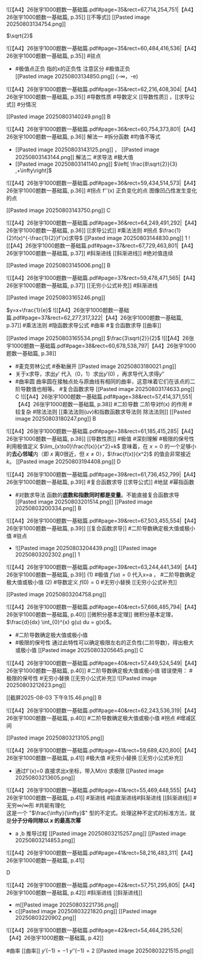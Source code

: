 ![[【A4】26张宇1000题数一基础篇.pdf#page=35&rect=67,714,254,751|【A4】26张宇1000题数一基础篇, p.35]]
[[不等式]]
[[Pasted image 20250803134754.png]]

$\sqrt{2}$

![[【A4】26张宇1000题数一基础篇.pdf#page=35&rect=60,484,416,536|【A4】26张宇1000题数一基础篇, p.35]]
#驻点
- #极值点正负 指的x的正负性 注意区分  #极值正负  
[[Pasted image 20250803134850.png]]
(-∞，-e)

![[【A4】26张宇1000题数一基础篇.pdf#page=35&rect=62,216,408,304|【A4】26张宇1000题数一基础篇, p.35]]
#导数性质 #导数定义 [[导数性质]] ，[[求导公式]] #分情况 

[[Pasted image 20250803140249.png]]
B

![[【A4】26张宇1000题数一基础篇.pdf#page=36&rect=60,754,373,801|【A4】26张宇1000题数一基础篇, p.36]]
解法一 #拆分函数 #均值不等式 
- [[Pasted image 20250803143125.png]] ， [[Pasted image 20250803143144.png]]
解法二 #求导法  #极大值
- [[Pasted image 20250803141140.png]]
$\left[ \frac{8\sqrt{2}}{3} ,+\infty\right]$

![[【A4】26张宇1000题数一基础篇.pdf#page=36&rect=59,434,514,573|【A4】26张宇1000题数一基础篇, p.36]]
#拐点 f''(x) 正负变化的点 图像凹凸性发生变化的点


[[Pasted image 20250803143750.png]]
C

![[【A4】26张宇1000题数一基础篇.pdf#page=36&rect=64,249,491,292|【A4】26张宇1000题数一基础篇, p.36]]
[[求导公式]] #乘法法则 #拐点 
$\frac{1}{2}f(x)^{-\frac{1}{2}}f'(x)求导$ 
[[Pasted image 20250803144830.png]]
1
![[【A4】26张宇1000题数一基础篇.pdf#page=37&rect=67,729,463,801|【A4】26张宇1000题数一基础篇, p.37]]
#斜渐进线 [[斜渐进线]] #绝对值连续

[[Pasted image 20250803145006.png]]
B

![[【A4】26张宇1000题数一基础篇.pdf#page=37&rect=59,478,471,565|【A4】26张宇1000题数一基础篇, p.37]]
[[无穷小公式补充]] #斜渐进线 

[[Pasted image 20250803165246.png]]

$y=x+\frac{1}{e}$
![[【A4】26张宇1000题数一基础篇.pdf#page=37&rect=62,277,317,322|【A4】26张宇1000题数一基础篇, p.37]]
#乘法法则  #隐函数求导公式 #曲率 #复合函数求导
[[曲率]]

[[Pasted image 20250803165534.png]]
$\frac{3\sqrt{2}}{2}$
![[【A4】26张宇1000题数一基础篇.pdf#page=38&rect=60,678,538,797|【A4】26张宇1000题数一基础篇, p.38]]
- #麦克劳林公式 #泰勒展开 [[Pasted image 20250803180021.png]]
- 关于x求导，求出$y'$ 代入（0，1）求出$y'(0)$ ，再求导代入求得$y''$
- #曲率圆 曲率圆在接触点处与原曲线有相同的曲率，这意味着它们在该点的二阶导数值也相等。
#复合函数求导
[[Pasted image 20250803174633.png]]
C
![[【A4】26张宇1000题数一基础篇.pdf#page=38&rect=57,414,371,551|【A4】26张宇1000题数一基础篇, p.38]]
#二阶导数 二阶导对f(x) 的作用  #较复杂
#除法法则 [[乘法法则(uv)和指数函数求导法则 除法法则]]
[[Pasted image 20250803180247.png]]
B

![[【A4】26张宇1000题数一基础篇.pdf#page=38&rect=61,185,415,285|【A4】26张宇1000题数一基础篇, p.38]]
[[导数性质]] #极值 #深刻理解 #极限的保号性 利用极值定义 $\lim_{x\to0}\frac{f(x)}{x^2}=k$ 意味着，在 $x=0$ 的一个足够小的**去心邻域**内（即 $x$ 离0很近，但 $x\neq0$），$\frac{f(x)}{x^2}$ 的值会非常接近 $k$。
[[Pasted image 20250803194408.png]]
D

![[【A4】26张宇1000题数一基础篇.pdf#page=39&rect=61,736,452,799|【A4】26张宇1000题数一基础篇, p.39]]
#复合函数求导 [[求导公式]] #地鼠 #幂指函数
- #对数求导法 函数的**底数和指数同时都是变量**。不能直接复合函数求导[[Pasted image 20250803201514.png]]
[[Pasted image 20250803200334.png]]
B


![[【A4】26张宇1000题数一基础篇.pdf#page=39&rect=67,503,455,554|【A4】26张宇1000题数一基础篇, p.39]]
[[复合函数求导]] #二阶导数确定极大值或极小值  #驻点 
- ![[Pasted image 20250803204439.png]]
[[Pasted image 20250803202302.png]]
1 

![[【A4】26张宇1000题数一基础篇.pdf#page=39&rect=63,244,441,349|【A4】26张宇1000题数一基础篇, p.39]]
(1) #极值 $f'(a)=0$ 代入x=a ， #二阶导数确定极大值或极小值 
(2) #导数定义 $f(0)=0$ #无穷小替换 [[无穷小公式补充]]
 
[[Pasted image 20250803204758.png]]


![[【A4】26张宇1000题数一基础篇.pdf#page=40&rect=57,666,485,794|【A4】26张宇1000题数一基础篇, p.40]]
[[微积分基本定理]]
微积分基本定理，$\frac{d}{dx} \int_{0}^{x} g(u) du = g(x)$。
- #二阶导数确定极大值或极小值 
- #极限的保号性 通过此特性可以确定极限左右的正负性(二阶导数)，得出极大或极小值
[[Pasted image 20250803205645.png]]
C

![[【A4】26张宇1000题数一基础篇.pdf#page=40&rect=57,449,524,549|【A4】26张宇1000题数一基础篇, p.40]]
#二阶导数确定极大值或极小值  错误使用： #极限的保号性 #无穷小替换 [[无穷小公式补充]]
![[Pasted image 20250803212623.png]]

[[截屏2025-08-03 下午9.15.46.png]]
B


![[【A4】26张宇1000题数一基础篇.pdf#page=40&rect=62,243,536,319|【A4】26张宇1000题数一基础篇, p.40]]
#二阶导数确定极大值或极小值 #拐点 #增减区间 

[[Pasted image 20250803213105.png]]

![[【A4】26张宇1000题数一基础篇.pdf#page=41&rect=59,689,420,800|【A4】26张宇1000题数一基础篇, p.41]]
#极大值 #无穷小替换 [[无穷小公式补充]] 
- 通过f'(x)=0 直接求出x坐标，带入M(n) 求极限 
[[Pasted image 20250803213605.png]]


![[【A4】26张宇1000题数一基础篇.pdf#page=41&rect=55,469,448,555|【A4】26张宇1000题数一基础篇, p.41]]
#渐进线 #铅直渐进线#斜渐进线  [[斜渐进线]] #无穷∞/∞形 
#共轭有理化  
这是一个 "$\frac{\infty}{\infty}$" 型的不定式。处理这种不定式的标准方法，就是**分子分母同除以 $x$ 的最高次幂**
 - a ,b 推导过程 [[Pasted image 20250803215257.png]]
[[Pasted image 20250803214853.png]]

![[【A4】26张宇1000题数一基础篇.pdf#page=41&rect=58,216,483,311|【A4】26张宇1000题数一基础篇, p.41]]

D

![[【A4】26张宇1000题数一基础篇.pdf#page=42&rect=57,751,295,805|【A4】26张宇1000题数一基础篇, p.42]]
#斜渐进线  [[斜渐进线]]
- m[[Pasted image 20250803221736.png]]
- c[[Pasted image 20250803221820.png]]
[[Pasted image 20250803220902.png]]

![[【A4】26张宇1000题数一基础篇.pdf#page=42&rect=54,464,295,526|【A4】26张宇1000题数一基础篇, p.42]]

#曲率 [[曲率]]
$y'(-1)=-1$ $y''(-1)=2$
[[Pasted image 20250803221515.png]]